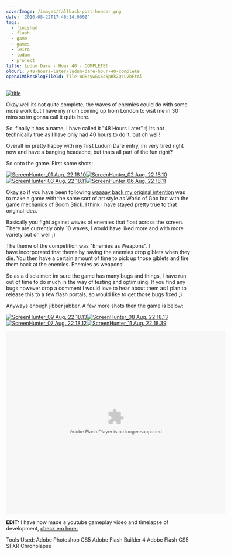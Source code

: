 ```yaml
---
coverImage: /images/fallback-post-header.png
date: '2010-08-22T17:46:14.000Z'
tags:
  - finished
  - flash
  - game
  - games
  - leiro
  - ludum
  - project
title: Ludum Dare - Hour 40 - COMPLETE!
oldUrl: /48-hours-later/ludum-dare-hour-40-complete
openAIMikesBlogFileId: file-WOScywGX6q5pRkZQzLvbFtAl
---
```


[![](/wp-content/uploads/2010/08/title.png "title")](/wp-content/uploads/2010/08/title.png)

Okay well its not quite complete, the waves of enemies could do with some more work but I have my mum coming up from London to visit me in 30 mins so im gonna call it quits here.

<!-- more -->

So, finally it has a name, I have called it "48 Hours Later" :) Its not technically true as I have only had 40 hours to do it, but oh well!

Overall im pretty happy with my first Ludum Dare entry, im very tired right now and have a banging headache, but thats all part of the fun right?

So onto the game. First some shots:

[![](/wp-content/uploads/2010/08/ScreenHunter_01-Aug.-22-18.101-300x270.jpg "ScreenHunter_01 Aug. 22 18.10")](/wp-content/uploads/2010/08/ScreenHunter_01-Aug.-22-18.101.jpg)[![](/wp-content/uploads/2010/08/ScreenHunter_02-Aug.-22-18.10-300x269.jpg "ScreenHunter_02 Aug. 22 18.10")
](/wp-content/uploads/2010/08/ScreenHunter_02-Aug.-22-18.10.jpg)[![](/wp-content/uploads/2010/08/ScreenHunter_03-Aug.-22-18.111-300x273.jpg "ScreenHunter_03 Aug. 22 18.11")](/wp-content/uploads/2010/08/ScreenHunter_03-Aug.-22-18.111.jpg)[![](/wp-content/uploads/2010/08/ScreenHunter_06-Aug.-22-18.111-300x271.jpg "ScreenHunter_06 Aug. 22 18.11")](/wp-content/uploads/2010/08/ScreenHunter_06-Aug.-22-18.111.jpg)

Okay so if you have been following [waaaay back my original intention](/posts/ludum-dare-hour-1/) was to make a game with the same sort of art style as World of Goo but with the game mechanics of Boom Stick. I think I have stayed pretty true to that original idea.

Basically you fight against waves of enemies that float across the screen. There are currently only 10 waves, I would have liked more and with more variety but oh well ;)

The theme of the competition was "Enemies as Weapons". I have incorporated that theme by having the enemies drop giblets when they die. You then have a certain amount of time to pick up those giblets and fire them back at the enemies. Enemies as weapons!

So as a disclaimer: im sure the game has many bugs and things, I have run out of time to do much in the way of testing and optimising. If you find any bugs however drop a comment I would love to hear about them as I plan to release this to a few flash portals, so would like to get those bugs fixed ;)

Anyways enough jibber jabber. A few more shots then the game is below:

[![](/wp-content/uploads/2010/08/ScreenHunter_09-Aug.-22-18.13-300x211.jpg "ScreenHunter_09 Aug. 22 18.13")](/wp-content/uploads/2010/08/ScreenHunter_09-Aug.-22-18.13.jpg)[![](/wp-content/uploads/2010/08/ScreenHunter_08-Aug.-22-18.13-300x296.jpg "ScreenHunter_08 Aug. 22 18.13")
](/wp-content/uploads/2010/08/ScreenHunter_08-Aug.-22-18.13.jpg)[![](/wp-content/uploads/2010/08/ScreenHunter_07-Aug.-22-18.12-300x266.jpg "ScreenHunter_07 Aug. 22 18.12")](/wp-content/uploads/2010/08/ScreenHunter_07-Aug.-22-18.12.jpg)[![](/wp-content/uploads/2010/08/ScreenHunter_11-Aug.-22-18.39-300x244.jpg "ScreenHunter_11 Aug. 22 18.39")](/wp-content/uploads/2010/08/ScreenHunter_11-Aug.-22-18.39.jpg)

<a name="thegame"></a>

<object style="width: 600px; height: 500px;" classid="clsid:d27cdb6e-ae6d-11cf-96b8-444553540000" width="600" height="500" codebase="https://download.macromedia.com/pub/shockwave/cabs/flash/swflash.cab#version=6,0,40,0"><param name="src" value="https://www.mikecann.blog/DumpingGround/ld/18/05/LudumDare18.swf" /><embed style="width: 600px; height: 500px;" type="application/x-shockwave-flash" width="600" height="500" src="https://www.mikecann.blog/DumpingGround/ld/18/05/LudumDare18.swf"></embed></object>

**EDIT:** I have now made a youtube gameplay video and timelapse of development, [check em here.](/posts/?p=1291)

Tools Used:
Adobe Photoshop CS5
Adobe Flash Builder 4
Adobe Flash CS5
SFXR
Chronolapse
